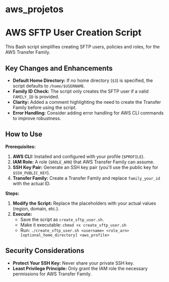 # aws_projetos
# AWS SFTP User Creation Script

This Bash script simplifies creating SFTP users, policies and roles, for the AWS Transfer Family.

## Key Changes and Enhancements

* **Default Home Directory:** If no home directory (`$3`) is specified, the script defaults to `/home/$USERNAME`.
* **Family ID Check:** The script only creates the SFTP user if a valid `FAMILY_ID` is provided.
* **Clarity:** Added a comment highlighting the need to create the Transfer Family before using the script.
* **Error Handling:** Consider adding error handling for AWS CLI commands to improve robustness.

## How to Use

**Prerequisites:**

1. **AWS CLI:** Installed and configured with your profile (`$PROFILE`).
2. **IAM Role:** A role (`$ROLE_ARN`) that AWS Transfer Family can assume.
3. **SSH Key Pair:** Generate an SSH key pair (you'll use the public key for `$SSH_PUBLIC_KEY`).
4. **Transfer Family:** Create a Transfer Family and replace `family_your_id` with the actual ID.

**Steps:**

1. **Modify the Script:** Replace the placeholders with your actual values (region, domain, etc.).
2. **Execute:**
   - Save the script as `create_sftp_user.sh`.
   - Make it executable: `chmod +x create_sftp_user.sh`
   - Run: `./create_sftp_user.sh <username> <role_arn> [optional_home_directory] <aws_profile>`

## Security Considerations

* **Protect Your SSH Key:**  Never share your private SSH key.
* **Least Privilege Principle:** Only grant the IAM role the necessary permissions for AWS Transfer Family.
